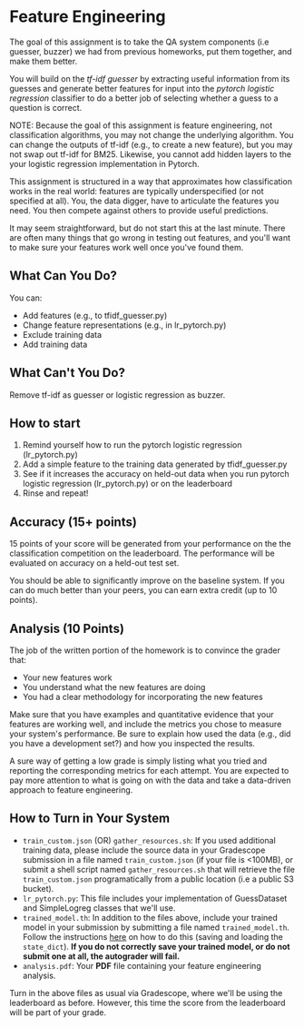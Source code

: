 Feature Engineering
=

The goal of this assignment is to take the QA system components (i.e guesser, buzzer) we had from previous homeworks, put them together, and make them better. 

You will build on the *tf-idf guesser* by extracting useful information from
its guesses and generate better features for input into the *pytorch logistic
regression* classifier to do a better job of selecting whether a guess to a
question is correct.

NOTE: Because the goal of this assignment is feature engineering, not classification algorithms, you may not change the underlying algorithm. You can change the outputs of tf-idf (e.g., to create a new feature), but you may not swap out tf-idf for BM25.  Likewise, you cannot add hidden layers to the your logistic regression implementation in Pytorch.

This assignment is structured in a way that approximates how classification works in the real world: features are typically underspecified (or not specified at all). You, the data digger, have to articulate the features you need. You then compete against others to provide useful predictions.

It may seem straightforward, but do not start this at the last minute. There are often many things that go wrong in testing out features, and you'll want to make sure your features work well once you've found them.

What Can You Do?
-

You can:
* Add features (e.g., to tfidf_guesser.py)
* Change feature representations (e.g., in lr_pytorch.py)
* Exclude training data 
* Add training data

What Can't You Do?
-
Remove tf-idf as guesser or logistic regression as buzzer.

How to start
-
1. Remind yourself how to run the pytorch logistic regression (lr_pytorch.py)
2. Add a simple feature to the training data generated by tfidf_guesser.py 
3. See if it increases the accuracy on held-out data when you run pytorch logistic regression (lr_pytorch.py) or on the leaderboard
4. Rinse and repeat!


Accuracy (15+ points)
------------------------------

15 points of your score will be generated from your performance on the
the classification competition on the leaderboard.  The performance will be
evaluated on accuracy on a held-out test set.

You should be able to significantly
improve on the baseline system.  If you can
do much better than your peers, you can earn extra credit (up to 10 points).

Analysis (10 Points)
--------------

The job of the written portion of the homework is to convince the grader that:
* Your new features work
* You understand what the new features are doing
* You had a clear methodology for incorporating the new features

Make sure that you have examples and quantitative evidence that your
features are working well, and include the metrics you chose to measure your system's performance. Be sure to explain how used the data
(e.g., did you have a development set?) and how you inspected the
results.

A sure way of getting a low grade is simply listing what you tried and
reporting the corresponding metrics for each attempt.  You are expected to pay more
attention to what is going on with the data and take a data-driven
approach to feature engineering.

How to Turn in Your System
-
* ``train_custom.json`` (OR) ``gather_resources.sh``: If you used additional training data, please include the source data in your Gradescope submission in a file named ``train_custom.json`` (if your file is <100MB), or submit a shell script named ``gather_resources.sh`` that will retrieve the file ``train_custom.json`` programatically from a public location (i.e a public S3 bucket).
* ``lr_pytorch.py``: This file includes your implementation of GuessDataset and SimpleLogreg classes that we'll use.
* ``trained_model.th``: In addition to the files above, include your trained model in your submission by submitting a file named ``trained_model.th``. Follow the instructions [here](https://pytorch.org/tutorials/beginner/saving_loading_models.html#saving-loading-model-for-inference) on how to do this (saving and loading the ``state_dict``). **If you do not correctly save your trained model, or do not submit one at all, the autograder will fail.**
* ``analysis.pdf``: Your **PDF** file containing your feature engineering analysis.

Turn in the above files as usual via Gradescope, where we'll be using the leaderboard as before.  However, this time the score from the leaderboard will be part of your grade.
